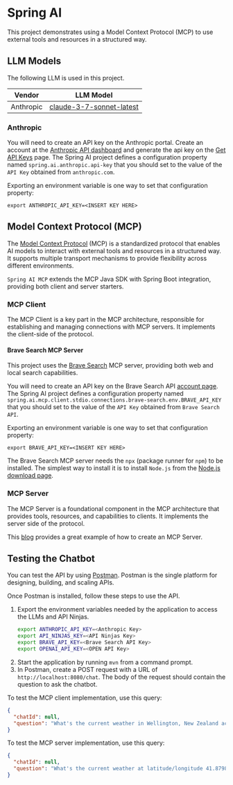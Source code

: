 # Spring AI

This project demonstrates using a Model Context Protocol (MCP) to use external tools and resources in a structured way.

## LLM Models

The following LLM is used in this project.

| Vendor | LLM Model |
|-----------|----------------------------------------------|
| Anthropic | [claude-3-7-sonnet-latest][anthropic-models] |

### Anthropic

You will need to create an API key on the Anthropic portal. Create an account at
the [Anthropic API dashboard][anthropic] and generate the api key on the [Get API Keys][anthropic-api-keys] page. The
Spring AI project defines a configuration property named `spring.ai.anthropic.api-key` that you should set to the value
of the `API Key` obtained from `anthropic.com`.

Exporting an environment variable is one way to set that configuration property:

```
export ANTHROPIC_API_KEY=<INSERT KEY HERE>
```

## Model Context Protocol (MCP)

The [Model Context Protocol][mcp] (MCP) is a standardized
protocol that enables AI models to interact with external tools and resources in a structured way. It supports multiple
transport mechanisms to provide flexibility across different environments.

`Spring AI MCP` extends the MCP Java SDK with Spring Boot integration, providing both client and server starters.

### MCP Client

The MCP Client is a key part in the MCP architecture, responsible for establishing and managing connections with
MCP servers. It implements the client-side of the protocol.

#### Brave Search MCP Server

This project uses the [Brave Search][brave-search-mcp] MCP server, providing both web and local search capabilities.

You will need to create an API key on the Brave Search API [account page][brave-search-api]. The Spring AI project
defines a configuration property named `spring.ai.mcp.client.stdio.connections.brave-search.env.BRAVE_API_KEY` that you
should set to the value of the `API Key` obtained from `Brave Search API`.

Exporting an environment variable is one way to set that configuration property:

```
export BRAVE_API_KEY=<INSERT KEY HERE>
```

The Brave Search MCP server needs the `npx` (package runner for `npm`) to be installed. The simplest way to install it
is to install `Node.js` from the [Node.js download page][node-js-download].

### MCP Server

The MCP Server is a foundational component in the MCP architecture that provides tools, resources, and capabilities to
clients. It implements the server side of the protocol.

This [blog][piotr-tech-blog] provides a great example of how to create an MCP Server.

## Testing the Chatbot

You can test the API by using [Postman]. Postman is the single platform for designing, building, and scaling APIs.

Once Postman is installed, follow these steps to use the API.

1. Export the environment variables needed by the application to access the LLMs and API Ninjas.
   ```bash
   export ANTHROPIC_API_KEY=<Anthropic Key>
   export API_NINJAS_KEY=<API Ninjas Key>
   export BRAVE_API_KEY=<Brave Search API Key>
   export OPENAI_API_KEY=<OPEN API Key>
   ```
1. Start the application by running `mvn` from a command prompt.
1. In Postman, create a POST request with a URL of `http://localhost:8080/chat`. The body of the request should contain
   the question to ask the chatbot.

To test the MCP client implementation, use this query:

```json
{
  "chatId": null,
  "question": "What's the current weather in Wellington, New Zealand according to Weather Underground?"
}
```

To test the MCP server implementation, use this query:

```json
{
  "chatId": null,
  "question": "What's the current weather at latitude/longitude 41.879895599412045, -87.62928376877025?"
}
```

[anthropic]: https://console.anthropic.com/dashboard
[anthropic-api-keys]: https://console.anthropic.com/settings/keys
[anthropic-models]: https://docs.anthropic.com/en/docs/about-claude/models/all-models
[brave-search-api]: https://brave.com/search/api/
[brave-search-mcp]: https://github.com/modelcontextprotocol/servers/tree/main/src/brave-search
[mcp]: https://modelcontextprotocol.org/docs/concepts/architecture
[node-js-download]: https://nodejs.org/en/download/
[piotr-tech-blog]: https://piotrminkowski.com/2025/03/17/using-model-context-protocol-mcp-with-spring-ai/
[postman]: https://www.postman.com/
